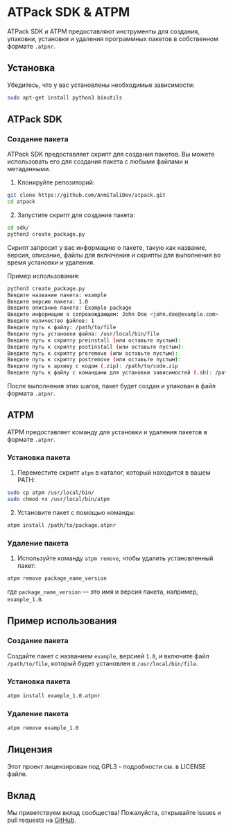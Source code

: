 # ATPack SDK & ATPM

ATPack SDK и ATPM предоставляют инструменты для создания, упаковки, установки и удаления программных пакетов в собственном формате `.atpnr`.

## Установка

Убедитесь, что у вас установлены необходимые зависимости:

```sh
sudo apt-get install python3 binutils
```

## ATPack SDK

### Создание пакета

ATPack SDK предоставляет скрипт для создания пакетов. Вы можете использовать его для создания пакета с любыми файлами и метаданными.

1. Клонируйте репозиторий:

```sh
git clone https://github.com/AnmiTaliDev/atpack.git
cd atpack
```

2. Запустите скрипт для создания пакета:

```sh
cd sdk/
python3 create_package.py
```

Скрипт запросит у вас информацию о пакете, такую как название, версия, описание, файлы для включения и скрипты для выполнения во время установки и удаления.

Пример использования:

```sh
python3 create_package.py
Введите название пакета: example
Введите версию пакета: 1.0
Введите описание пакета: Example package
Введите информацию о сопровождающем: John Doe <john.doe@example.com>
Введите количество файлов: 1
Введите путь к файлу: /path/to/file
Введите путь установки файла: /usr/local/bin/file
Введите путь к скрипту preinstall (или оставьте пустым):
Введите путь к скрипту postinstall (или оставьте пустым):
Введите путь к скрипту preremove (или оставьте пустым):
Введите путь к скрипту postremove (или оставьте пустым):
Введите путь к архиву с кодом (.zip): /path/to/code.zip
Введите путь к файлу с командами для установки зависимостей (.sh): /path/to/dependencies.sh
```

После выполнения этих шагов, пакет будет создан и упакован в файл формата `.atpnr`.

## ATPM

ATPM предоставляет команду для установки и удаления пакетов в формате `.atpnr`.

### Установка пакета

1. Переместите скрипт `atpm` в каталог, который находится в вашем PATH:

```sh
sudo cp atpm /usr/local/bin/
sudo chmod +x /usr/local/bin/atpm
```

2. Установите пакет с помощью команды:

```sh
atpm install /path/to/package.atpnr
```

### Удаление пакета

1. Используйте команду `atpm remove`, чтобы удалить установленный пакет:

```sh
atpm remove package_name_version
```

где `package_name_version` — это имя и версия пакета, например, `example_1.0`.

## Пример использования

### Создание пакета

Создайте пакет с названием `example`, версией `1.0`, и включите файл `/path/to/file`, который будет установлен в `/usr/local/bin/file`.

### Установка пакета

```sh
atpm install example_1.0.atpnr
```

### Удаление пакета

```sh
atpm remove example_1.0
```

## Лицензия

Этот проект лицензирован под GPL3 - подробности см. в LICENSE файле.

## Вклад

Мы приветствуем вклад сообщества! Пожалуйста, открывайте issues и pull requests на [GitHub](https://github.com/AnmiTaliDev/atpack).


